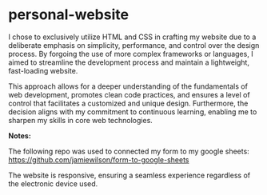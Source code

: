 # personal-website

I chose to exclusively utilize HTML and CSS in crafting my website due to a deliberate emphasis on simplicity, performance, and control over the design process. By forgoing the use of more complex frameworks or languages, I aimed to streamline the development process and maintain a lightweight, fast-loading website.

This approach allows for a deeper understanding of the fundamentals of web development, promotes clean code practices, and ensures a level of control that facilitates a customized and unique design. Furthermore, the decision aligns with my commitment to continuous learning, enabling me to sharpen my skills in core web technologies.

**Notes:**

The following repo was used to connected my form to my google sheets: https://github.com/jamiewilson/form-to-google-sheets

The website is responsive, ensuring a seamless experience regardless of the electronic device used.
